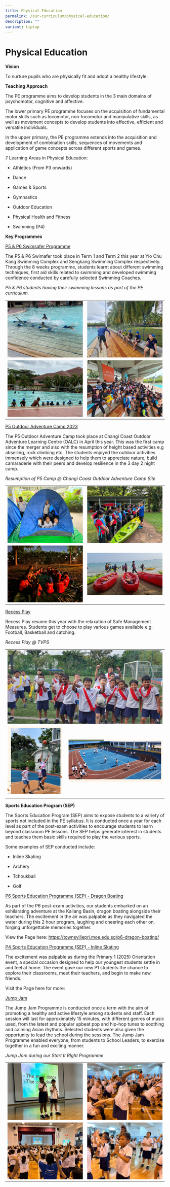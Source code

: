 ```yaml
---
title: Physical Education
permalink: /our-curriculum/physical-education/
description: ""
variant: tiptap
---
```

<h1>Physical Education</h1>
<p><strong>Vision</strong>
</p>
<p>To nurture pupils who are physically fit and adopt a healthy lifestyle.</p>
<p><strong>Teaching Approach</strong>
</p>
<p>The PE programme aims to develop students in the 3 main domains of psychomotor,
cognitive and affective.</p>
<p>The lower primary PE programme focuses on the acquisition of fundamental
motor skills such as locomotor, non-locomotor and manipulative skills,
as well as movement concepts to develop students into effective, efficient
and versatile individuals.&nbsp;</p>
<p>In the upper primary, the PE programme extends into the acquisition and
development of combination skills, sequences of movements and application
of game concepts across different sports and games.</p>
<p>7 Learning Areas in Physical Education:</p>
<ul data-tight="true" class="tight">
<li>
<p>Athletics (From P3 onwards)</p>
</li>
<li>
<p>Dance</p>
</li>
<li>
<p>Games &amp; Sports</p>
</li>
<li>
<p>Gymnastics</p>
</li>
<li>
<p>Outdoor Education</p>
</li>
<li>
<p>Physical Health and Fitness</p>
</li>
<li>
<p>Swimming (P4)</p>
</li>
</ul>
<p><strong>Key Programmes</strong>
</p>
<p><u>P5 &amp; P6 Swimsafer Programme</u>
</p>
<p>The P5 &amp; P6 Swimafer took place in Term 1 and Term 2 this year at
Yio Chu Kang Swimming Complex and Sengkang Swimming Complex respectively.
Through the 8 weeks programme, students learnt about different swimming
techniques, first aid skills related to swimming and developed swimming
confidence conducted by carefully selected Swimming Coaches.</p>
<p><em>P5 &amp; P6 students having their swimming lessons as part of the PE curriculum.</em>
</p>
<table style="minWidth: 50px">
<colgroup>
<col>
<col>
</colgroup>
<tbody>
<tr>
<td rowspan="1" colspan="1">
<div class="isomer-image-wrapper">
<img style="width: 100%" height="auto" width="100%" src="/images/Physical%20Education/physicaled1.jpg">
</div>
</td>
<td rowspan="1" colspan="1">
<div class="isomer-image-wrapper">
<img style="width: 100%" height="auto" width="100%" src="/images/Physical%20Education/physicaled2.jpg">
</div>
</td>
</tr>
<tr>
<td rowspan="1" colspan="1">
<div class="isomer-image-wrapper">
<img style="width: 100%" height="auto" width="100%" src="/images/Physical%20Education/physicaled4.jpg">
</div>
</td>
<td rowspan="1" colspan="1">
<div class="isomer-image-wrapper">
<img style="width: 100%" height="auto" width="100%" src="/images/Physical%20Education/physicaled3.jpg">
</div>
</td>
</tr>
</tbody>
</table>
<p><u>P5 Outdoor Adventure Camp 2023</u>
</p>
<p>The P5 Outdoor Adventure Camp took place at Changi Coast Outdoor Adventure
Learning Centre (OALC) in April this year. This was the first camp since
the merger and also with the resumption of height based activities e.g
abseiling, rock climbing etc. The students enjoyed the outdoor activities
immensely which were designed to help them to appreciate nature, build
camaraderie with their peers and develop resilience in the 3 day 2 night
camp.</p>
<p><em>Resumption of P5 Camp @ Changi Coast Outdoor Adventure Camp Site</em>
</p>
<table style="minWidth: 50px">
<colgroup>
<col>
<col>
</colgroup>
<tbody>
<tr>
<td rowspan="1" colspan="1">
<div class="isomer-image-wrapper">
<img style="width: 100%" height="auto" width="100%" src="/images/Physical%20Education/physicaled5.jpg">
</div>
</td>
<td rowspan="1" colspan="1">
<div class="isomer-image-wrapper">
<img style="width: 100%" height="auto" width="100%" src="/images/Physical%20Education/physicaled6.jpg">
</div>
</td>
</tr>
<tr>
<td rowspan="1" colspan="1">
<div class="isomer-image-wrapper">
<img style="width: 100%" height="auto" width="100%" src="/images/Physical%20Education/physicaled7.jpg">
</div>
</td>
<td rowspan="1" colspan="1">
<div class="isomer-image-wrapper">
<img style="width: 100%" height="auto" width="100%" src="/images/Physical%20Education/physicaled8.jpg">
</div>
</td>
</tr>
</tbody>
</table>
<p><u>Recess Play</u>
</p>
<p>Recess Play resume this year with the relaxation of Safe Management Measures.
Students get to choose to play various games available e.g. Football, Basketball
and catching.</p>
<p><em>Recess Play @ TVPS</em>
</p>
<table style="minWidth: 50px">
<colgroup>
<col>
<col>
</colgroup>
<tbody>
<tr>
<td rowspan="1" colspan="2">
<div class="isomer-image-wrapper">
<img style="width: 100%" height="auto" width="100%" src="/images/Physical%20Education/physicaled9.jpg">
</div>
</td>
</tr>
<tr>
<td rowspan="1" colspan="1">
<div class="isomer-image-wrapper">
<img style="width: 100%" height="auto" width="100%" src="/images/Physical%20Education/physicaled71.png">
</div>
</td>
<td rowspan="1" colspan="1">
<div class="isomer-image-wrapper">
<img style="width: 100%" height="auto" width="100%" src="/images/Physical%20Education/physicaled10.png">
</div>
</td>
</tr>
</tbody>
</table>
<p><strong>Sports Education Program (SEP)</strong>
</p>
<p>The Sports Education Program (SEP) aims to expose students to a variety
of sports not included in the PE syllabus. It is conducted once a year
for each level as part of the post-exam activities to encourage students
to learn beyond classroom PE lessons. The SEP helps generate interest in
students and teaches them basic skills required to play the various sports.</p>
<p>Some examples of SEP conducted include:</p>
<ul data-tight="true" class="tight">
<li>
<p>Inline Skating</p>
</li>
<li>
<p>Archery</p>
</li>
<li>
<p>Tchoukball</p>
</li>
<li>
<p>Golf</p>
</li>
</ul>
<p><u>P6 Sports Education Programme (SEP) - Dragon Boating</u>
</p>
<p>As part of the P6 post-exam activities, our students embarked on an exhilarating
adventure at the Kallang Basin, dragon boating alongside their teachers.
The excitement in the air was palpable as they navigated the water during
this 2 hour program, laughing and cheering each other on, forging unforgettable
memories together.</p>
<p>View the Page here: <a href="https://townsvillepri.moe.edu.sg/p6-dragon-boating/" rel="noopener noreferrer nofollow" target="_blank">https://townsvillepri.moe.edu.sg/p6-dragon-boating/</a>
</p>
<p><u>P4 Sports Education Programme (SEP) - Inline Skating</u>
</p>
<p>The excitement was palpable as during the Primary 1 (2025) Orientation
event, a special occasion designed to help our youngest students settle
in and feel at home. The event gave our new P1 students the chance to explore
their classrooms, meet their teachers, and begin to make new friends.</p>
<p>Visit the Page here for more:</p>
<p><u>Jump Jam</u>
</p>
<p>The Jump Jam Programme is conducted once a term with the aim of promoting
a healthy and active lifestyle among students and staff. Each session will
last for approximately 15 minutes, with different genres of music used,
from the latest and popular upbeat pop and hip-hop tunes to soothing and
calming Asian rhythms. Selected students were also given the opportunity
to lead the school during the sessions. The Jump Jam Programme enabled
everyone, from students to School Leaders, to exercise together in a fun
and exciting manner.</p>
<p><em>Jump Jam during our Start It RIght Programme</em>
</p>
<table style="minWidth: 50px">
<colgroup>
<col>
<col>
</colgroup>
<tbody>
<tr>
<td rowspan="1" colspan="1">
<div class="isomer-image-wrapper">
<img style="width: 100%" height="auto" width="100%" src="/images/Physical%20Education/physicaled11.jpg">
</div>
</td>
<td rowspan="1" colspan="1">
<div class="isomer-image-wrapper">
<img style="width: 100%" height="auto" width="100%" src="/images/Physical%20Education/physicaled12.jpg">
</div>
</td>
</tr>
<tr>
<td rowspan="1" colspan="1">
<div class="isomer-image-wrapper">
<img style="width: 100%" height="auto" width="100%" src="/images/Physical%20Education/physicaled13.jpg">
</div>
</td>
<td rowspan="1" colspan="1">
<div class="isomer-image-wrapper">
<img style="width: 100%" height="auto" width="100%" src="/images/Physical%20Education/physicaled14.jpg">
</div>
</td>
</tr>
</tbody>
</table>
<p></p>